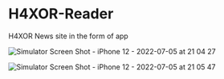 # H4XOR-Reader 
H4XOR News site in the form of app

![Simulator Screen Shot - iPhone 12 - 2022-07-05 at 21 04 27](https://user-images.githubusercontent.com/71122864/177371273-54103029-368b-4023-a878-db10f67d2249.png)

![Simulator Screen Shot - iPhone 12 - 2022-07-05 at 21 05 47](https://user-images.githubusercontent.com/71122864/177371330-3da84c9c-272f-4074-832e-bdc1d2087b21.png)
